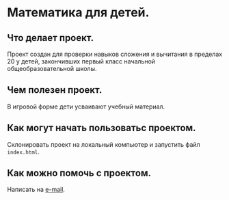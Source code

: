 # Математика для детей.

## Что делает проект.

Проект создан для проверки навыков сложения и вычитания в пределах 20 у детей, закончивших первый класс начальной общеобразовательной школы.

## Чем полезен проект.

В игровой форме дети усваивают учебный материал.

## Как могут начать пользоватьс проектом.

Склонировать проект на локальный компьютер и запустить файл `index.html`.

## Как можно помочь с проектом.

Написать на [e-mail](a.v.gor@mail.ru).